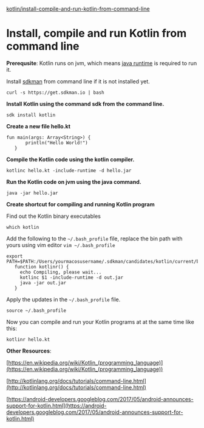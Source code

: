 [kotlin/install-compile-and-run-kotlin-from-command-line](http://www.codexpedia.com/kotlin/install-compile-and-run-kotlin-from-command-line/)

# Install, compile and run Kotlin from command line

**Prerequsite**: Kotlin runs on jvm, which means [java runtime](http://www.codexpedia.com/java/java-environment-set-up-guide/) is required to run it.

Install [sdkman](http://sdkman.io/) from command line if it is not installed yet.

```
curl -s https://get.sdkman.io | bash
```

**Install Kotlin using the command sdk from the command line.**

```
sdk install kotlin
```

**Create a new file hello.kt**

```
fun main(args: Array<String>) {
       println("Hello World!")
   }
```

**Compile the Kotlin code using the kotlin compiler.**

```
kotlinc hello.kt -include-runtime -d hello.jar
```

**Run the Kotlin code on jvm using the java command.**

```
java -jar hello.jar
```

**Create shortcut for compiling and running Kotlin program**

Find out the Kotlin binary executables

```
which kotlin
```

Add the following to the `~/.bash_profile` file, replace the bin path with yours using vim editor `vim ~/.bash_profile`

```
export PATH=$PATH:/Users/yourmacosusername/.sdkman/candidates/kotlin/current/bin/
   function kotlinr() {
     echo Compiling, please wait...
     kotlinc $1 -include-runtime -d out.jar
     java -jar out.jar
   }
```

Apply the updates in the `~/.bash_profile` file.

```
source ~/.bash_profile
```

Now you can compile and run your Kotlin programs at at the same time like this:

```
kotlinr hello.kt
```

**Other Resources**:

[https://en.wikipedia.org/wiki/Kotlin_(programming_language)](https://en.wikipedia.org/wiki/Kotlin_(programming_language))

[http://kotlinlang.org/docs/tutorials/command-line.html](http://kotlinlang.org/docs/tutorials/command-line.html)

[https://android-developers.googleblog.com/2017/05/android-announces-support-for-kotlin.html](https://android-developers.googleblog.com/2017/05/android-announces-support-for-kotlin.html)
